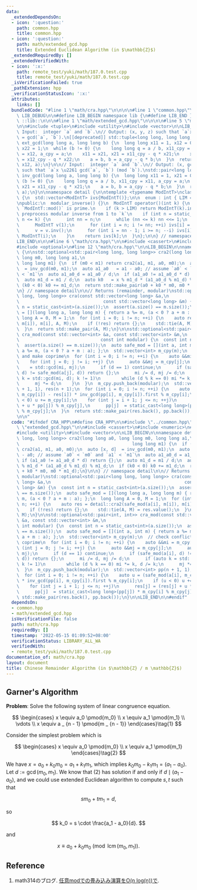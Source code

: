 ```yaml
---
data:
  _extendedDependsOn:
  - icon: ':question:'
    path: common.hpp
    title: common.hpp
  - icon: ':question:'
    path: math/extended_gcd.hpp
    title: Extended Euclidean Algorithm (in $\mathbb{Z}$)
  _extendedRequiredBy: []
  _extendedVerifiedWith:
  - icon: ':x:'
    path: remote_test/yuki/math/187.0.test.cpp
    title: remote_test/yuki/math/187.0.test.cpp
  _isVerificationFailed: true
  _pathExtension: hpp
  _verificationStatusIcon: ':x:'
  attributes:
    links: []
  bundledCode: "#line 1 \"math/cra.hpp\"\n\n\n\n#line 1 \"common.hpp\"\n\n\n\n#define\
    \ LIB_DEBUG\n\n#define LIB_BEGIN namespace lib {\n#define LIB_END }\n#define LIB\
    \ ::lib::\n\n\n#line 1 \"math/extended_gcd.hpp\"\n\n\n\n#line 5 \"math/extended_gcd.hpp\"\
    \n\n#include <tuple>\n#include <utility>\n#include <vector>\n\nLIB_BEGIN\n\n//\
    \ Input:  integer `a` and `b`.\n// Output: (x, y, z) such that `a`x + `b`y = z\
    \ = gcd(`a`, `b`).\n[[deprecated]] std::tuple<long long, long long, long long>\
    \ ext_gcd(long long a, long long b) {\n  long long x11 = 1, x12 = 0, x21 = 0,\
    \ x22 = 1;\n  while (b != 0) {\n    long long q = a / b, x11_cpy = x11, x12_cpy\
    \ = x12, a_cpy = a;\n    x11 = x21, x21 = x11_cpy - q * x21;\n    x12 = x22, x22\
    \ = x12_cpy - q * x22;\n    a = b, b = a_cpy - q * b;\n  }\n  return std::make_tuple(x11,\
    \ x12, a);\n}\n\n// Input:  integer `a` and `b`.\n// Output: (x, gcd(`a`, `b`))\
    \ such that `a`x \u2261 gcd(`a`, `b`) (mod `b`).\nstd::pair<long long, long long>\
    \ inv_gcd(long long a, long long b) {\n  long long x11 = 1, x21 = 0;\n  while\
    \ (b != 0) {\n    long long q = a / b, x11_cpy = x11, a_cpy = a;\n    x11 = x21,\
    \ x21 = x11_cpy - q * x21;\n    a = b, b = a_cpy - q * b;\n  }\n  return std::make_pair(x11,\
    \ a);\n}\n\nnamespace detail {\n\ntemplate <typename ModIntT>\nclass modular_inverse\
    \ {\n  std::vector<ModIntT> ivs{ModIntT()};\n\n  enum : int { LIM = 1 << 20 };\n\
    \npublic:\n  modular_inverse() {}\n  ModIntT operator()(int k) {\n    // assume\
    \ `ModIntT::mod()` is prime.\n    if (k > LIM) return ModIntT(k).inv();\n    //\
    \ preprocess modular inverse from 1 to `k`\n    if (int n = static_cast<int>(ivs.size());\
    \ n <= k) {\n      int nn = n;\n      while (nn <= k) nn <<= 1;\n      ivs.resize(nn);\n\
    \      ModIntT v(1);\n      for (int i = n; i != nn; ++i) ivs[i] = v, v *= ModIntT(i);\n\
    \      v = v.inv();\n      for (int i = nn - 1; i >= n; --i) ivs[i] *= v, v *=\
    \ ModIntT(i);\n    }\n    return ivs[k];\n  }\n};\n\n} // namespace detail\n\n\
    LIB_END\n\n\n#line 6 \"math/cra.hpp\"\n\n#include <cassert>\n#include <numeric>\n\
    #include <optional>\n#line 12 \"math/cra.hpp\"\n\nLIB_BEGIN\n\nnamespace detail\
    \ {\n\nstd::optional<std::pair<long long, long long>> cra2(long long a0, long\
    \ long m0, long long a1,\n                                                   \
    \ long long m1) {\n  if (m0 < m1) return cra2(a1, m1, a0, m0);\n  auto [x, d]\
    \  = inv_gcd(m0, m1);\n  auto a1_a0   = a1 - a0; // assume `a0` < `m0` and `a1`\
    \ < `m1`\n  auto a1_a0_d = a1_a0 / d;\n  if (a1_a0 != a1_a0_d * d) return {};\n\
    \  auto m1_d = m1 / d;\n  auto k0   = x % m1_d * (a1_a0_d % m1_d) % m1_d;\n  if\
    \ (k0 < 0) k0 += m1_d;\n  return std::make_pair(a0 + k0 * m0, m0 * m1_d);\n}\n\
    \n} // namespace detail\n\n// Returns (remainder, modular)\nstd::optional<std::pair<long\
    \ long, long long>> cra(const std::vector<long long> &a,\n                   \
    \                                const std::vector<long long> &m) {\n  const int\
    \ n = static_cast<int>(a.size());\n  assert(a.size() == m.size());\n  auto safe_mod\
    \ = [](long long a, long long m) { return a %= m, (a < 0 ? a + m : a); };\n  long\
    \ long A = 0, M = 1;\n  for (int i = 0; i != n; ++i) {\n    auto res = detail::cra2(safe_mod(a[i],\
    \ m[i]), m[i], A, M);\n    if (!res) return {};\n    std::tie(A, M) = res.value();\n\
    \  }\n  return std::make_pair(A, M);\n}\n\nstd::optional<std::pair<int, int>>\
    \ cra_mod(const std::vector<int> &a, const std::vector<int> &m,\n            \
    \                               const int modular) {\n  const int n = static_cast<int>(a.size());\n\
    \  assert(a.size() == m.size());\n  auto safe_mod = [](int a, int m) { return\
    \ a %= m, (a < 0 ? a + m : a); };\n  std::vector<int> m_cpy(m);\n  // check conflicts\
    \ and make coprime\n  for (int i = 0; i != n; ++i) {\n    auto &&mi = m_cpy[i];\n\
    \    for (int j = 0; j != i; ++j) {\n      auto &&mj = m_cpy[j];\n      auto d\
    \    = std::gcd(mi, mj);\n      if (d == 1) continue;\n      if (safe_mod(a[i],\
    \ d) != safe_mod(a[j], d)) return {};\n      mi /= d, mj /= d;\n      if (auto\
    \ k = std::gcd(mi, d); k != 1)\n        while (d % k == 0) mi *= k, d /= k;\n\
    \      mj *= d;\n    }\n  }\n  m_cpy.push_back(modular);\n  std::vector<int> pp(n\
    \ + 1, 1), res(n + 1);\n  for (int i = 0; i != n; ++i) {\n    auto u = (safe_mod(a[i],\
    \ m_cpy[i]) - res[i]) * inv_gcd(pp[i], m_cpy[i]).first % m_cpy[i];\n    if (u\
    \ < 0) u += m_cpy[i];\n    for (int j = i + 1; j <= n; ++j)\n      res[j] = (res[j]\
    \ + u * pp[j]) % m_cpy[j],\n      pp[j]  = static_cast<long long>(pp[j]) * m_cpy[i]\
    \ % m_cpy[j];\n  }\n  return std::make_pair(res.back(), pp.back());\n}\n\nLIB_END\n\
    \n\n"
  code: "#ifndef CRA_HPP\n#define CRA_HPP\n\n#include \"../common.hpp\"\n#include\
    \ \"extended_gcd.hpp\"\n\n#include <cassert>\n#include <numeric>\n#include <optional>\n\
    #include <utility>\n#include <vector>\n\nLIB_BEGIN\n\nnamespace detail {\n\nstd::optional<std::pair<long\
    \ long, long long>> cra2(long long a0, long long m0, long long a1,\n         \
    \                                           long long m1) {\n  if (m0 < m1) return\
    \ cra2(a1, m1, a0, m0);\n  auto [x, d]  = inv_gcd(m0, m1);\n  auto a1_a0   = a1\
    \ - a0; // assume `a0` < `m0` and `a1` < `m1`\n  auto a1_a0_d = a1_a0 / d;\n \
    \ if (a1_a0 != a1_a0_d * d) return {};\n  auto m1_d = m1 / d;\n  auto k0   = x\
    \ % m1_d * (a1_a0_d % m1_d) % m1_d;\n  if (k0 < 0) k0 += m1_d;\n  return std::make_pair(a0\
    \ + k0 * m0, m0 * m1_d);\n}\n\n} // namespace detail\n\n// Returns (remainder,\
    \ modular)\nstd::optional<std::pair<long long, long long>> cra(const std::vector<long\
    \ long> &a,\n                                                   const std::vector<long\
    \ long> &m) {\n  const int n = static_cast<int>(a.size());\n  assert(a.size()\
    \ == m.size());\n  auto safe_mod = [](long long a, long long m) { return a %=\
    \ m, (a < 0 ? a + m : a); };\n  long long A = 0, M = 1;\n  for (int i = 0; i !=\
    \ n; ++i) {\n    auto res = detail::cra2(safe_mod(a[i], m[i]), m[i], A, M);\n\
    \    if (!res) return {};\n    std::tie(A, M) = res.value();\n  }\n  return std::make_pair(A,\
    \ M);\n}\n\nstd::optional<std::pair<int, int>> cra_mod(const std::vector<int>\
    \ &a, const std::vector<int> &m,\n                                           const\
    \ int modular) {\n  const int n = static_cast<int>(a.size());\n  assert(a.size()\
    \ == m.size());\n  auto safe_mod = [](int a, int m) { return a %= m, (a < 0 ?\
    \ a + m : a); };\n  std::vector<int> m_cpy(m);\n  // check conflicts and make\
    \ coprime\n  for (int i = 0; i != n; ++i) {\n    auto &&mi = m_cpy[i];\n    for\
    \ (int j = 0; j != i; ++j) {\n      auto &&mj = m_cpy[j];\n      auto d    = std::gcd(mi,\
    \ mj);\n      if (d == 1) continue;\n      if (safe_mod(a[i], d) != safe_mod(a[j],\
    \ d)) return {};\n      mi /= d, mj /= d;\n      if (auto k = std::gcd(mi, d);\
    \ k != 1)\n        while (d % k == 0) mi *= k, d /= k;\n      mj *= d;\n    }\n\
    \  }\n  m_cpy.push_back(modular);\n  std::vector<int> pp(n + 1, 1), res(n + 1);\n\
    \  for (int i = 0; i != n; ++i) {\n    auto u = (safe_mod(a[i], m_cpy[i]) - res[i])\
    \ * inv_gcd(pp[i], m_cpy[i]).first % m_cpy[i];\n    if (u < 0) u += m_cpy[i];\n\
    \    for (int j = i + 1; j <= n; ++j)\n      res[j] = (res[j] + u * pp[j]) % m_cpy[j],\n\
    \      pp[j]  = static_cast<long long>(pp[j]) * m_cpy[i] % m_cpy[j];\n  }\n  return\
    \ std::make_pair(res.back(), pp.back());\n}\n\nLIB_END\n\n#endif"
  dependsOn:
  - common.hpp
  - math/extended_gcd.hpp
  isVerificationFile: false
  path: math/cra.hpp
  requiredBy: []
  timestamp: '2022-05-15 01:09:52+08:00'
  verificationStatus: LIBRARY_ALL_WA
  verifiedWith:
  - remote_test/yuki/math/187.0.test.cpp
documentation_of: math/cra.hpp
layout: document
title: Chinese Remainder Algorithm (in $\mathbb{Z} / m \mathbb{Z}$)
---
```


## Garner's Algorithm

**Problem**: Solve the following system of linear congruence equation.

$$
\begin{cases}
x \equiv a_0 \pmod{m_0} \\
x \equiv a_1 \pmod{m_1} \\
\vdots \\
x \equiv a _ {n - 1} \pmod{m _ {n - 1}}
\end{cases}\tag{1}
$$

Consider the simplest problem which is

$$
\begin{cases}
x \equiv a_0 \pmod{m_0} \\
x \equiv a_1 \pmod{m_1}
\end{cases}\tag{2}
$$

We have $x = a_0 + k_0m_0 = a_1 + k_1m_1$, which implies $k_0m_0 - k_1m_1 = (a_1 - a_0)$. Let $d := \gcd(m_0, m_1)$. We know that $(2)$ has solution if and only if $d \mid (a_1 - a_0)$, and we could use extended Euclidean algorithm to compute $s,t$ such that

$$
sm_0 + tm_1 = d,
$$

so

$$
k_0 = s \cdot \frac{a_1 - a_0}{d}.
$$

and

$$
x \equiv a_0 + k_0m_0 \pmod{\operatorname{lcm}(m_0, m_1)}.
$$

## Reference

1. math314のブログ. [任意modでの畳み込み演算をO(n log(n))で](https://math314.hateblo.jp/entry/2015/05/07/014908).
